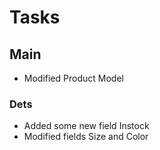 # Tasks

## Main

- Modified Product Model

### Dets

- Added some new field Instock
- Modified fields Size and Color
